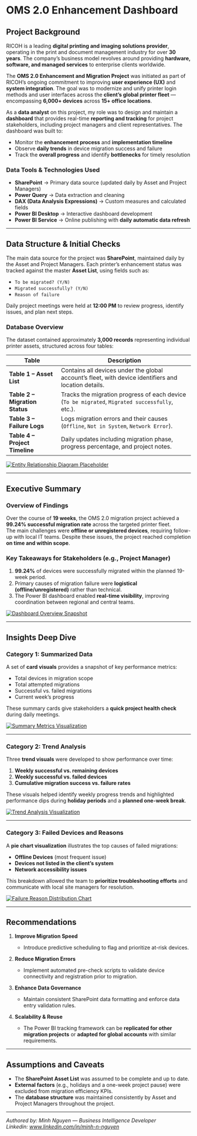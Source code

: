 # OMS 2.0 Enhancement Dashboard  

## **Project Background**  
RICOH is a leading **digital printing and imaging solutions provider**, operating in the print and document management industry for over **30 years**. The company’s business model revolves around providing **hardware, software, and managed services** to enterprise clients worldwide.  

The **OMS 2.0 Enhancement and Migration Project** was initiated as part of RICOH’s ongoing commitment to improving **user experience (UX)** and **system integration**. The goal was to modernize and unify printer login methods and user interfaces across the **client’s global printer fleet** — encompassing **6,000+ devices** across **15+ office locations**.  

As a **data analyst** on this project, my role was to design and maintain a **dashboard** that provides real-time **reporting and tracking** for project stakeholders, including project managers and client representatives. The dashboard was built to:  
- Monitor the **enhancement process** and **implementation timeline**  
- Observe **daily trends** in device migration success and failure  
- Track the **overall progress** and identify **bottlenecks** for timely resolution  

### **Data Tools & Technologies Used**
- **SharePoint** → Primary data source (updated daily by Asset and Project Managers)  
- **Power Query** → Data extraction and cleaning  
- **DAX (Data Analysis Expressions)** → Custom measures and calculated fields  
- **Power BI Desktop** → Interactive dashboard development  
- **Power BI Service** → Online publishing with **daily automatic data refresh**  

---

## **Data Structure & Initial Checks**  
The main data source for the project was **SharePoint**, maintained daily by the Asset and Project Managers. Each printer’s enhancement status was tracked against the master **Asset List**, using fields such as:  
- `To be migrated? (Y/N)`  
- `Migrated successfully? (Y/N)`  
- `Reason of failure`  

Daily project meetings were held at **12:00 PM** to review progress, identify issues, and plan next steps.  

### **Database Overview**
The dataset contained approximately **3,000 records** representing individual printer assets, structured across four tables:  

| **Table** | **Description** |
|------------|----------------|
| **Table 1 – Asset List** | Contains all devices under the global account’s fleet, with device identifiers and location details. |
| **Table 2 – Migration Status** | Tracks the migration progress of each device (`To be migrated`, `Migrated successfully`, etc.). |
| **Table 3 – Failure Logs** | Logs migration errors and their causes (`Offline`, `Not in System`, `Network Error`). |
| **Table 4 – Project Timeline** | Daily updates including migration phase, progress percentage, and project notes. |

[![Entity Relationship Diagram Placeholder](# "Entity Relationship Diagram")](#)

---

## **Executive Summary**

### **Overview of Findings**
Over the course of **19 weeks**, the OMS 2.0 migration project achieved a **99.24% successful migration rate** across the targeted printer fleet.  
The main challenges were **offline or unregistered devices**, requiring follow-up with local IT teams. Despite these issues, the project reached completion **on time and within scope**.  

### **Key Takeaways for Stakeholders (e.g., Project Manager)**
1. **99.24%** of devices were successfully migrated within the planned 19-week period.  
2. Primary causes of migration failure were **logistical (offline/unregistered)** rather than technical.  
3. The Power BI dashboard enabled **real-time visibility**, improving coordination between regional and central teams.  

[![Dashboard Overview Snapshot](# "Overall Project Dashboard")](#)

---

## **Insights Deep Dive**

### **Category 1: Summarized Data**
A set of **card visuals** provides a snapshot of key performance metrics:
- Total devices in migration scope  
- Total attempted migrations  
- Successful vs. failed migrations  
- Current week’s progress  

These summary cards give stakeholders a **quick project health check** during daily meetings.

[![Summary Metrics Visualization](# "Summary Data Cards")](#)

---

### **Category 2: Trend Analysis**
Three **trend visuals** were developed to show performance over time:
1. **Weekly successful vs. remaining devices**  
2. **Weekly successful vs. failed devices**  
3. **Cumulative migration success vs. failure rates**  

These visuals helped identify weekly progress trends and highlighted performance dips during **holiday periods** and a **planned one-week break**.

[![Trend Analysis Visualization](# "Weekly and Cumulative Trends")](#)

---

### **Category 3: Failed Devices and Reasons**
A **pie chart visualization** illustrates the top causes of failed migrations:
- **Offline Devices** (most frequent issue)  
- **Devices not listed in the client’s system**  
- **Network accessibility issues**  

This breakdown allowed the team to **prioritize troubleshooting efforts** and communicate with local site managers for resolution.

[![Failure Reason Distribution Chart](# "Reasons for Failed Migrations")](#)

---

## **Recommendations**

1. **Improve Migration Speed**  
   - Introduce predictive scheduling to flag and prioritize at-risk devices.  

2. **Reduce Migration Errors**  
   - Implement automated pre-check scripts to validate device connectivity and registration prior to migration.  

3. **Enhance Data Governance**  
   - Maintain consistent SharePoint data formatting and enforce data entry validation rules.  

4. **Scalability & Reuse**  
   - The Power BI tracking framework can be **replicated for other migration projects** or **adapted for global accounts** with similar requirements.  

---

## **Assumptions and Caveats**
- The **SharePoint Asset List** was assumed to be complete and up to date.  
- **External factors** (e.g., holidays and a one-week project pause) were excluded from migration efficiency KPIs.  
- The **database structure** was maintained consistently by Asset and Project Managers throughout the project.  

---

*Authored by: Minh Nguyen — Business Intelligence Developer*  
*Linkedin: www.linkedin.com/in/minh-n-nguyen*
